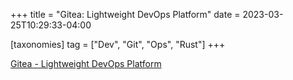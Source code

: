 +++
title = "Gitea: Lightweight DevOps Platform"
date = 2023-03-25T10:29:33-04:00

[taxonomies]
tag = ["Dev", "Git", "Ops", "Rust"]
+++



<!-- more -->

[Gitea - Lightweight DevOps Platform](https://gitea.io/en-us/)
